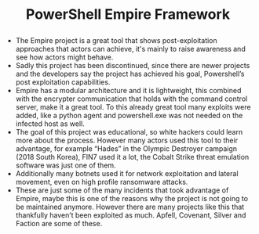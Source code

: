 # <p align="center"> PowerShell Empire Framework

* The Empire project is a great tool that shows post-exploitation approaches that actors can achieve, it's mainly to raise awareness and see how actors might behave.
* Sadly this project has been discontinued, since there are newer projects and the developers say the project has achieved his goal, Powershell’s post exploitation capabilities.
* Empire has a modular architecture and it is lightweight, this combined with the encrypter communication that holds with the command control server, make it a great tool. To this already great tool many exploits were added, like a python agent and powershell.exe was not needed on the infected host as well.
* The goal of this project was educational, so white hackers could learn more about the process. However many actors used this tool to their advantage, for example “Hades” in the Olympic Destroyer campaign (2018 South Korea), FIN7 used it a lot, the Cobalt Strike threat emulation software was just one of them.
* Additionally many botnets used it for network exploitation and lateral movement, even on high profile ransomware attacks.
* These are just some of the many incidents that took advantage of Empire, maybe this is one of the reasons why the project is not going to be maintained anymore. However there are many projects like this that thankfully haven’t been exploited as much. Apfell, Covenant, Silver and Faction are some of these.
